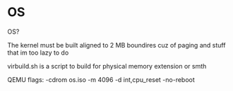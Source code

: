 # OS
OS?

The kernel must be built aligned to 2 MB boundires cuz of paging and stuff that im too lazy to do

virbuild.sh is a script to build for physical memory extension or smth

QEMU flags: -cdrom os.iso -m 4096 -d int,cpu_reset -no-reboot

